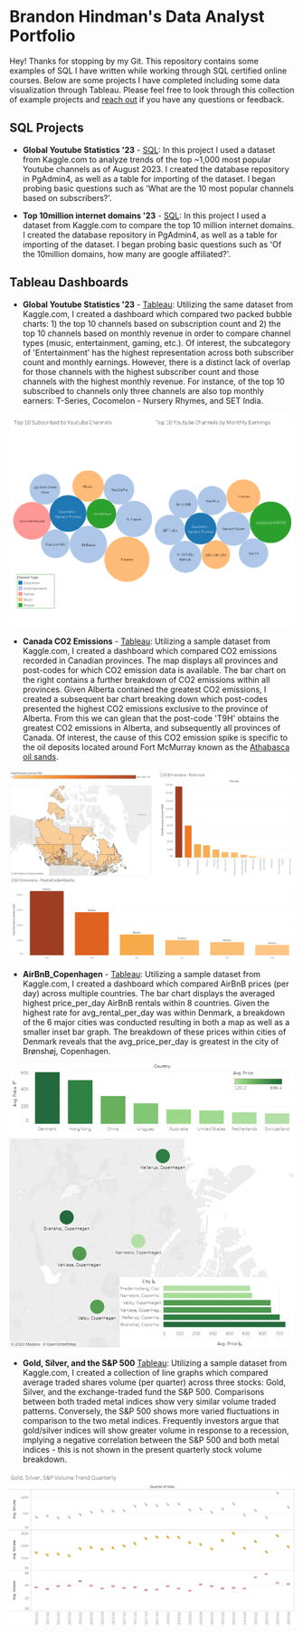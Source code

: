 # Brandon Hindman's Data Analyst Portfolio

Hey! Thanks for stopping by my Git. This repository contains some examples of  SQL I have written while working through SQL certified online courses. Below are some projects I have completed including some data visualization through Tableau. Please feel free to look through this collection of example projects and [reach out](https://www.linkedin.com/in/brandon-h123/) if you have any questions or feedback.

## SQL Projects
* **Global Youtube Statistics '23** - [SQL](https://github.com/BrandonHGit/Data-Analyst-Portfolio/blob/main/Youtube%20Global%20Statistics%20'23.sql): In this project I used a dataset from Kaggle.com to analyze trends of the top ~1,000 most popular Youtube channels as of August 2023. I created the database repository in PgAdmin4, as well as a table for importing of the dataset. I began probing basic questions such as 'What are the 10 most popular channels based on subscribers?'.

*  **Top 10million internet domains '23** - [SQL](https://github.com/BrandonHGit/Data-Analyst-Portfolio/blob/main/Top10milliondomains.sql): In this project I used a dataset from Kaggle.com to compare the top 10 million internet domains. I created the database repository in PgAdmin4, as well as a table for importing of the dataset. I began probing basic questions such as 'Of the 10million domains, how many are google affiliated?'.

## Tableau Dashboards
* **Global Youtube Statistics '23** - [Tableau](https://public.tableau.com/app/profile/brandon.hindman/viz/YoutubeGlobalStatistics23/Dashboard1): Utilizing the same dataset from Kaggle.com, I created a dashboard which compared two packed bubble charts: 1) the top 10 channels based on subscription count and 2) the top 10 channels based on monthly revenue in order to compare channel types (music, entertainment, gaming, etc.). Of interest, the subcategory of 'Entertainment' has the highest representation across both subscriber count and monthly earnings. However, there is a distinct lack of overlap for those channels with the highest subscriber count and those channels with the highest monthly revenue. For instance, of the top 10 subscribed to channels only three channels are also top monthly earners: T-Series, Cocomelon - Nursery Rhymes, and SET India.

![alt text](https://github.com/BrandonHGit/Data-Analyst-Portfolio/blob/main/Media/YoutubeGlobalTop10.png)

*  **Canada CO2 Emissions** - [Tableau](https://public.tableau.com/app/profile/brandon.hindman/viz/CanadaCO2Emissions_16922201387280/CO2EmissionsinCanada): Utilizing a sample dataset from Kaggle.com, I created a dashboard which compared CO2 emissions recorded in Canadian provinces. The map displays all provinces and post-codes for which CO2 emission data is available. The bar chart on the right contains a further breakdown of CO2 emissions within all provinces. Given Alberta contained the greatest CO2 emissions, I created a subsequent bar chart breaking down which post-codes presented the highest CO2 emissions exclusive to the province of Alberta. From this we can glean that the post-code 'T9H' obtains the greatest CO2 emissions in Alberta, and subsequently all provinces of Canada. Of interest, the cause of this CO2 emission spike is specific to the oil deposits located around Fort McMurray known as the [Athabasca oil sands](https://en.wikipedia.org/wiki/Athabasca_oil_sands).

![alt text](https://github.com/BrandonHGit/Data-Analyst-Portfolio/blob/main/Media/CO2%20Emissions%20in%20Canada.png)

*  **AirBnB_Copenhagen** - [Tableau](https://public.tableau.com/app/profile/brandon.hindman/viz/Copenhagen_AirBnB/Dashboard1): Utilizing a sample dataset from Kaggle.com, I created a dashboard which compared AirBnB prices (per day) across multiple countries. The bar chart displays the averaged highest price_per_day AirBnB rentals within 8 countries. Given the highest rate for avg_rental_per_day was within Denmark, a breakdown of the 6 major cities was conducted resulting in both a map as well as a smaller inset bar graph. The breakdown of these prices within cities of Denmark reveals that the avg_price_per_day is greatest in the city of Brønshøj, Copenhagen. 

![alt text](https://github.com/BrandonHGit/Data-Analyst-Portfolio/blob/main/Media/AirBnB_Copenhagen.PNG)

* **Gold, Silver, and the S&P 500** [Tableau](https://public.tableau.com/app/profile/brandon.hindman/viz/GoldSilverSPVolumeTrendQuarterly/GoldandSilverVolumeTrend): Utilizing a sample dataset from Kaggle.com, I created a collection of line graphs which compared average traded shares volume (per quarter) across three stocks: Gold, Silver, and the exchange-traded fund the S&P 500. Comparisons between both traded metal indices show very similar volume traded patterns. Conversely, the S&P 500 shows more varied fluctuations in comparison to the two metal indices. Frequently investors argue that gold/silver indices will show greater volume in response to a recession, implying a negative correlation between the S&P 500 and both metal indices - this is not shown in the present quarterly stock volume breakdown. 

![alt text](https://github.com/BrandonHGit/Data-Analyst-Portfolio/blob/main/Media/Gold%2C%20Silver%2C%20S%26P500%20Quarterly%20Trend.png)
